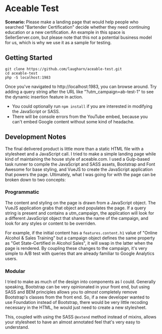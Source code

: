 # Aceable Test

**Scenario:** Please make a landing page that would help people who searched "Bartender Certification" decide whether they need continuing education or a new certification. An example in this space is SellerServer.com, but please note that this not a potential business model for us, which is why we use it as a sample for testing.

## Getting Started

```
git clone https://github.com/laugharn/aceable-test.git
cd aceable-test
php -S localhost:1983
```

Once you've navigated to http://localhost:1983, you can browse around. Try adding a query string after the URL like "?utm_campaign=ab-test-1" to see the dynamic insertion feature in action.

* You could optionally run `npm install` if you are interested in modifying the JavaScript or SASS.
* There will be console errors from the YouTube embed, because you can't embed Google content without some kind of headache.

## Development Notes

The final delivered product is little more than a static HTML file with a stylesheet and a JavaScript call. I tried to make a simple landing page while kind of maintaining the house style of aceable.com. I used a Gulp-based task runner to compile the JavaScript and SASS assets, Bootstrap and Font Awesome for base styling, and VueJS to create the JavaScript application that powers the page. Ultimately, what I was going for with the page can be broken down to two concepts:

### Programmatic

The content and styling on the page is drawn from a JavaScript object. The VueJS application grabs that object and populates the page. If a query string is present and contains a utm_campaign, the application will look for a different JavaScript object that shares the name of the campaign, and look for any styles or content to be overriden.

For example, if the initial content has a `features.content.h1` value of "Online Alcohol & Sales Training" but a campaign object defines the same property as "Get State-Certified in Alcohol Sales", it will swap in the latter when the page is rendered. By coupling these changes to the campaign, it's very simple to A/B test with queries that are already familiar to Google Analytics users.

### Modular

I tried to make as much of the design into components as I could. Generally speaking, Bootstrap can be very opinionated in your front end, but using SASS and BEM principles allows you to *almost* completely remove Bootstrap's classes from the front end. So, if a new developer wanted to use Foundation instead of Bootstrap, there would be very little recoding necessary in the HTML, he would just need to create a new stylesheet.

This, coupled with using the SASS `@extend` method instead of mixins, allows your stylesheet to have an almost annotated feel that's very easy to understand.
